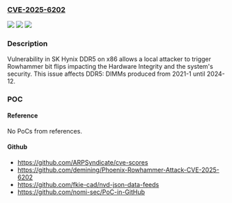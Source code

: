 ### [CVE-2025-6202](https://cve.mitre.org/cgi-bin/cvename.cgi?name=CVE-2025-6202)
![](https://img.shields.io/static/v1?label=Product&message=DDR5&color=blue)
![](https://img.shields.io/static/v1?label=Version&message=DIMMs%20produced%20from%202021-1%20until%202024-12%20&color=brightgreen)
![](https://img.shields.io/static/v1?label=Vulnerability&message=n%2Fa&color=blue)

### Description

Vulnerability in SK Hynix DDR5 on x86 allows a local attacker to trigger Rowhammer bit flips impacting the Hardware Integrity and the system's security. This issue affects DDR5: DIMMs produced from 2021-1 until 2024-12.

### POC

#### Reference
No PoCs from references.

#### Github
- https://github.com/ARPSyndicate/cve-scores
- https://github.com/demining/Phoenix-Rowhammer-Attack-CVE-2025-6202
- https://github.com/fkie-cad/nvd-json-data-feeds
- https://github.com/nomi-sec/PoC-in-GitHub

